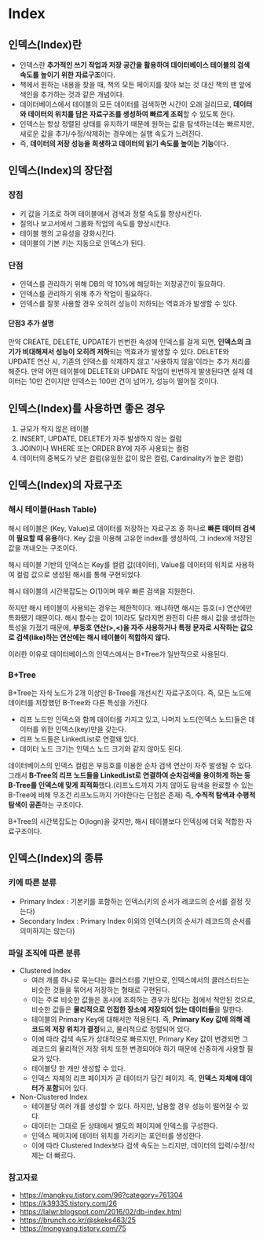 # Index

## 인덱스(Index)란

- 인덱스란 **추가적인 쓰기 작업과 저장 공간을 활용하여 데이터베이스 테이블의 검색 속도를 높이기 위한 자료구조**이다.
- 책에서 원하는 내용을 찾을 때, 책의 모든 페이지를 찾아 보는 것 대신 책의 맨 앞에 색인을 추가하는 것과 같은 개념이다.
- 데이터베이스에서 테이블의 모든 데이터를 검색하면 시간이 오래 걸리므로, **데이터와 데이터의 위치를 담은 자료구조를 생성하여 빠르게 조회**할 수 있도록 한다.
- 인덱스는 항상 정렬된 상태를 유지하기 때문에 원하는 값을 탐색하는데는 빠르지만, 새로운 값을 추가/수정/삭제하는 경우에는 실행 속도가 느려진다.
- 즉, **데이터의 저장 성능을 희생하고 데이터의 읽기 속도를 높이는 기능**이다.

## 인덱스(Index)의 장단점

### 장점

- 키 값을 기초로 하여 테이블에서 검색과 정렬 속도를 향상시킨다.
- 질의나 보고서에서 그룹화 작업의 속도를 향상시킨다.
- 테이블 행의 고유성을 강화시킨다.
- 테이블의 기본 키는 자동으로 인덱스가 된다.

### 단점

- 인덱스를 관리하기 위해 DB의 약 10%에 해당하는 저장공간이 필요하다.
- 인덱스를 관리하기 위해 추가 작업이 필요하다.
- 인덱스를 잘못 사용할 경우 오히려 성능이 저하되는 역효과가 발생할 수 있다.

#### 단점3 추가 설명

만약 CREATE, DELETE, UPDATE가 빈번한 속성에 인덱스를 걸게 되면, **인덱스의 크기가 비대해져서 성능이 오히려 저하**되는 역효과가 발생할 수 있다. DELETE와 UPDATE 연산 시, 기존의 인덱스를 삭제하지 않고 '사용하지 않음'이라는 추가 처리를 해준다. 만약 어떤 테이블에 DELETE와 UPDATE 작업이 빈번하게 발생된다면 실제 데이터는 10만 건이지만 인덱스는 100만 건이 넘어가, 성능이 떨어질 것이다.

## 인덱스(Index)를 사용하면 좋은 경우

1. 규모가 작지 않은 테이블
2. INSERT, UPDATE, DELETE가 자주 발생하지 않는 컬럼
3. JOIN이나 WHERE 또는 ORDER BY에 자주 사용되는 컬럼
4. 데이터의 중복도가 낮은 컬럼(유일한 값이 많은 컬럼, Cardinality가 높은 컬럼)

## 인덱스(Index)의 자료구조

### 해시 테이블(Hash Table)

해시 테이블은 (Key, Value)로 데이터를 저장하는 자료구조 중 하나로 **빠른 데이터 검색이 필요할 때 유용**하다. Key 값을 이용해 고유한 index를 생성하여, 그 index에 저장된 값을 꺼내오는 구조이다.

해시 테이블 기반의 인덱스는 Key를 컬럼 값(데이터), Value를 데이터의 위치로 사용하여 컬럼 값으로 생성된 해시를 통해 구현되었다.

해시 테이블의 시간복잡도는 O(1)이며 매우 빠른 검색을 지원한다.

하지만 해시 테이블이 사용되는 경우는 제한적이다. 왜냐하면 해시는 등호(=) 연산에만 특화됐기 때문이다. 해시 함수는 값이 1이라도 달라지면 완전히 다른 해시 값을 생성하는 특성을 가졌기 때문에, **부등호 연산(>,<)을 자주 사용하거나 특정 문자로 시작하는 값으로 검색(like)하는 연산에는 해시 테이블이 적합하지 않다.**

이러한 이유로 데이터베이스의 인덱스에서는 B+Tree가 일반적으로 사용된다.

### B+Tree

B+Tree는 자식 노드가 2개 이상인 B-Tree를 개선시킨 자료구조이다. 즉, 모든 노드에 데이터를 저장했던 B-Tree와 다른 특성을 가진다.

- 리프 노드만 인덱스와 함께 데이터를 가지고 있고, 나머지 노드(인덱스 노드)들은 데이터를 위한 인덱스(key)만을 갖는다.
- 리프 노드들은 LinkedList로 연결돼 있다.
- 데이터 노드 크기는 인덱스 노드 크기와 같지 않아도 된다.

데이터베이스의 인덱스 컬럼은 부등호를 이용한 순차 검색 연산이 자주 발생될 수 있다. 그래서 **B-Tree의 리프 노드들을 LinkedList로 연결하여 순차검색을 용이하게 하는 등 B-Tree를 인덱스에 맞게 최적화**했다.(리프노드까지 가지 않아도 탐색을 완료할 수 있는 B-Tree에 비해 무조건 리프노드까지 가야한다는 단점은 존재) 즉, **수직적 탐색과 수평적 탐색이 공존**하는 구조이다.

B+Tree의 시간복잡도는 O(logn)을 갖지만, 해시 테이블보다 인덱싱에 더욱 적합한 자료구조이다.

## 인덱스(Index)의 종류

### 키에 따른 분류

- Primary Index : 기본키를 포함하는 인덱스(키의 순서가 레코드의 순서를 결정 짓는다)
- Secondary Index : Primary Index 이외의 인덱스(키의 순서가 레코드의 순서를 의미하지는 않는다)

### 파일 조직에 따른 분류

- Clustered Index
  - 여러 개를 하나로 묶는다는 클러스터를 기반으로, 인덱스에서의 클러스터드는 비슷한 것들을 묶어서 저장하는 형태로 구현된다.
  - 이는 주로 비슷한 값들은 동시에 조회하는 경우가 많다는 점에서 착안된 것으로, 비슷한 값들은 **물리적으로 인접한 장소에 저장되어 있는 데이터들**을 말한다.
  - 테이블의 Primary Key에 대해서만 적용된다. 즉, **Primary Key 값에 의해 레코드의 저장 위치가 결정**되고, 물리적으로 정렬되어 있다.
  - 이에 따라 검색 속도가 상대적으로 빠르지만, Primary Key 값이 변경되면 그 레코드의 물리적인 저장 위치 또한 변경되어야 하기 때문에 신중하게 사용할 필요가 있다.
  - 테이블당 한 개만 생성할 수 있다.
  - 인덱스 자체의 리프 페이지가 곧 데이터가 담긴 페이지. 즉, **인덱스 자체에 데이터가 포함**되어 있다.
- Non-Clustered Index
  - 테이블당 여러 개를 생성할 수 있다. 하지만, 남용할 경우 성능이 떨어질 수 있다.
  - 데이터는 그대로 둔 상태에서 별도의 페이지에 인덱스를 구성한다.
  - 인덱스 페이지에 데이터 위치를 가리키는 포인터를 생성한다.
  - 이에 따라 Clustered Index보다 검색 속도는 느리지만, 데이터의 입력/수정/삭제는 더 빠르다.

### 참고자료

- https://mangkyu.tistory.com/96?category=761304
- https://k39335.tistory.com/26
- https://lalwr.blogspot.com/2016/02/db-index.html
- https://brunch.co.kr/@skeks463/25
- https://mongyang.tistory.com/75
